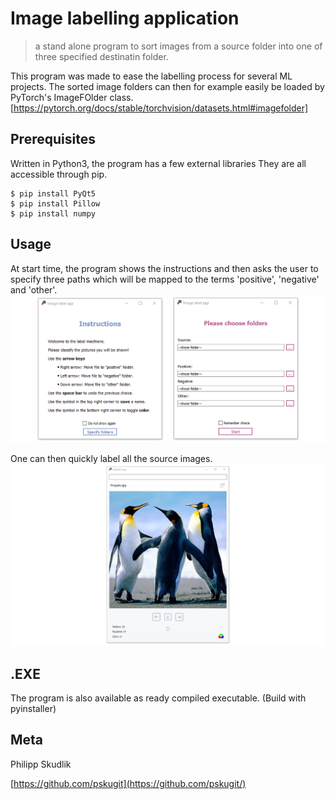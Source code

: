 # Image labelling application
> a stand alone program to sort images from a source folder into one of three specified destinatin folder.

This program was made to ease the labelling process for several ML projects.
The sorted image folders can then for example easily be loaded by PyTorch's ImageFOlder class. [https://pytorch.org/docs/stable/torchvision/datasets.html#imagefolder]

## Prerequisites

Written in Python3, the program has a few external libraries
They are all accessible through pip.

```
$ pip install PyQt5 
$ pip install Pillow
$ pip install numpy
```

## Usage

At start time, the program shows the instructions and then asks the user to specify three paths which will be mapped to the terms
'positive', 'negative' and 'other'.
![](/screenshots/la1.png?raw=true "Optional Title")

One can then quickly label all the source images.
![](/screenshots/la3.png?raw=true "Optional Title")


## .EXE

The program is also available as ready compiled executable. 
(Build with pyinstaller)


## Meta

Philipp Skudlik 

[https://github.com/pskugit](https://github.com/pskugit/)
